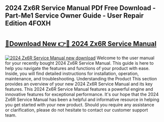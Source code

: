 ## 2024 Zx6R Service Manual PDf Free Download - Part-Me1 Service Owner Guide - User Repair Edition 4FOXH

# <h2><a href="http://bc25021.oget.top/?id=2024+Zx6R+Service+Manual">🔗Download New 👉🔴 2024 Zx6R Service Manual</a></h2>

[![2024 Zx6R Service Manual new download](https://i.imgur.com/5g1atiW.png)](http://bc25021.oget.top/?id=2024+Zx6R+Service+Manual)
Welcome to the user manual for your recently bought 2024 Zx6R Service Manual. This guide is here to help you navigate the features and functions of your product with ease. Inside, you will find detailed instructions for installation, operation, maintenance, and troubleshooting. Understanding the Product This section provides an overview of your new 2024 Zx6R Service Manual and its key features. This 2024 Zx6R Service Manual features a powerful engine and innovative features for exceptional performance. It's our hope that the 2024 Zx6R Service Manual has been a helpful and informative resource in helping you get started with your new product. Should you require any assistance or clarification, please do not hesitate to contact our customer support team.
